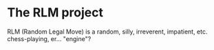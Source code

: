 # The RLM project

RLM (Random Legal Move) is a random, silly, irreverent, impatient, etc. chess-playing, er... "engine"?

